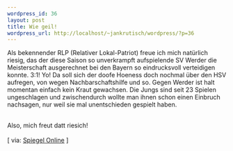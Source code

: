 ```yaml
--- 
wordpress_id: 36
layout: post
title: Wie geil!
wordpress_url: http://localhost/~jankrutisch/wordpress/?p=36
---
```

Als bekennender RLP (Relativer Lokal-Patriot) freue ich mich nat&uuml;rlich riesig, das der diese Saison so unverkrampft aufspielende SV Werder die Meisterschaft ausgerechnet bei den Bayern so eindrucksvoll verteidigen konnte. 3:1! Yo! Da soll sich der doofe Hoeness doch nochmal &uuml;ber den HSV aufregen, von wegen Nachbarschaftshilfe und so. Gegen Werder ist halt momentan einfach kein Kraut gewachsen. Die Jungs sind seit 23 Spielen ungeschlagen und zwischendurch wollte man ihnen schon einen Einbruch nachsagen, nur weil sie mal unentschieden gespielt haben.<br />
<br />
Also, mich freut datt riesich! <br />
<br />
[ via: <a href="http://www.spiegel.de/sport/fussball/0,1518,299086,00.html">Spiegel Online</a> ]
